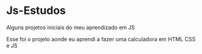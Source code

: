 # Js-Estudos
Alguns projetos iniciais do meu aprendizado em JS

Esse foi o projeto aonde eu aprendi a fazer uma calculadora em HTML CSS e JS
